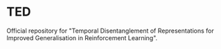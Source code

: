 # TED
Official repository for "Temporal Disentanglement of  Representations for Improved Generalisation in Reinforcement Learning".
